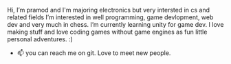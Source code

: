 Hi, I’m pramod and I'm majoring electronics but very intersted in cs and related fields
I’m interested in well programming, game devlopment, web dev and very much in chess. 
I’m currently learning unity for game dev.
I love making stuff and love coding games without game engines as fun little personal adventures. :)
<!--- - 💞️ I’m looking to collaborate on ... --->
- 📫 you can reach me on git. Love to meet new people.

<!---
smergeolacx/smergeolacx is a ✨ special ✨ repository because its `README.md` (this file) appears on your GitHub profile.
You can click the Preview link to take a look at your changes.
--->
